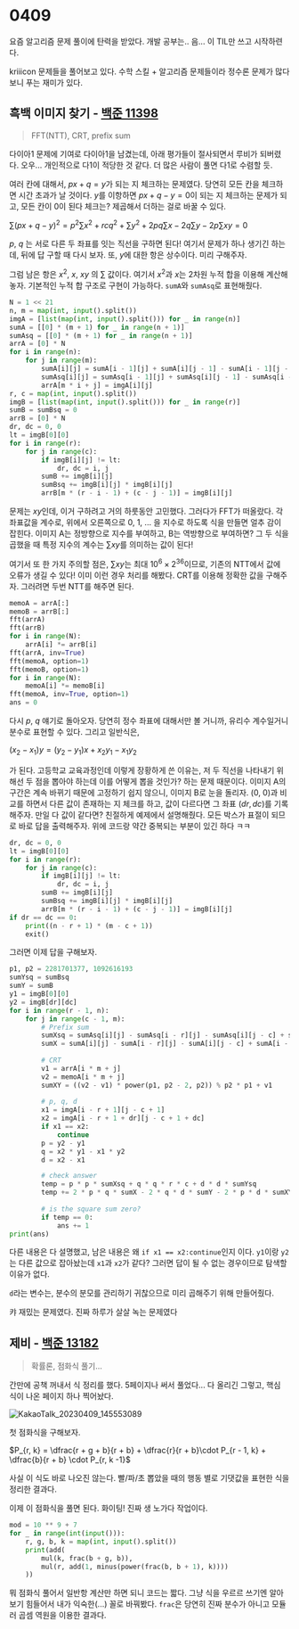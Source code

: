 # 0409

요즘 알고리즘 문제 풀이에 탄력을 받았다. 개발 공부는.. 음... 이 TIL만 쓰고 시작하련다.

kriiicon 문제들을 풀어보고 있다. 수학 스킬 + 알고리즘 문제들이라 정수론 문제가 많다보니 푸는 재미가 있다.



## 흑백 이미지 찾기 - [백준 11398](https://www.acmicpc.net/problem/11398)

> FFT(NTT), CRT, prefix sum

다이아1 문제에 기여로 다이아1을 남겼는데, 아래 평가들이 절사되면서 루비가 되버렸다. 오우... 개인적으로 다1이 적당한 것 같다. 더 많은 사람이 풀면 다1로 수렴할 듯.

여러 칸에 대해서, $px + q = y$가 되는 지 체크하는 문제였다. 당연히 모든 칸을 체크하면 시간 초과가 날 것이다.
$y$를 이항하면 $px + q - y = 0$이 되는 지 체크하는 문제가 되고, 모든 칸이 0이 된다 체크는? 제곱해서 더하는 걸로 바꿀 수 있다.

$\sum(px + q - y)^2 = p^2\sum{x^2} + rcq^2 + \sum{y^2} + 2pq\sum{x} - 2q\sum{y} -2p\sum{xy} = 0$

$p$, $q$ 는 서로 다른 두 좌표를 잇는 직선을 구하면 된다! 여기서 문제가 하나 생기긴 하는데, 뒤에 답 구할 때 다시 보자. 또, $y$에 대한 항은 상수이다. 미리 구해주자.

그럼 남은 항은 $x^2$, $x$, $xy$ 의 $\sum$ 값이다. 여기서 $x^2$과 $x$는 2차원 누적 합을 이용해 계산해놓자. 기본적인 누적 합 구조로 구현이 가능하다. `sumA`와 `sumAsq`로 표현해줬다.

```Python
N = 1 << 21
n, m = map(int, input().split())
imgA = [list(map(int, input().split())) for _ in range(n)]
sumA = [[0] * (m + 1) for _ in range(n + 1)]
sumAsq = [[0] * (m + 1) for _ in range(n + 1)]
arrA = [0] * N
for i in range(n):
    for j in range(m):
        sumA[i][j] = sumA[i - 1][j] + sumA[i][j - 1] - sumA[i - 1][j - 1] + imgA[i][j]
        sumAsq[i][j] = sumAsq[i - 1][j] + sumAsq[i][j - 1] - sumAsq[i - 1][j - 1] + imgA[i][j] * imgA[i][j]
        arrA[m * i + j] = imgA[i][j]
r, c = map(int, input().split())
imgB = [list(map(int, input().split())) for _ in range(r)]
sumB = sumBsq = 0
arrB = [0] * N
dr, dc = 0, 0
lt = imgB[0][0]
for i in range(r):
    for j in range(c):
        if imgB[i][j] != lt:
            dr, dc = i, j
        sumB += imgB[i][j]
        sumBsq += imgB[i][j] * imgB[i][j]
        arrB[m * (r - i - 1) + (c - j - 1)] = imgB[i][j]
```

문제는 $xy$인데, 이거 구하려고 거의 하룻동안 고민했다. 그러다가 FFT가 떠올랐다. 각 좌표값을 계수로, 위에서 오른쪽으로 0, 1, ... 을 지수로 하도록 식을 만들면 얼추 감이 잡힌다. 이미지 A는 정방향으로 지수를 부여하고, B는 역방향으로 부여하면? 그 두 식을 곱했을 때 특정 지수의 계수는 $\sum{xy}$를 의미하는 값이 된다!

여기서 또 한 가지 주의할 점은, $\sum{xy}$는 최대 $10^6 \times 2^{36}$이므로, 기존의 NTT에서 값에 오류가 생길 수 있다! 이미 이런 경우 처리를 해봤다. CRT를 이용해 정확한 값을 구해주자. 그러려면 두번 NTT를 해주면 된다.

```Python
memoA = arrA[:]
memoB = arrB[:]
fft(arrA)
fft(arrB)
for i in range(N):
    arrA[i] *= arrB[i]
fft(arrA, inv=True)
fft(memoA, option=1)
fft(memoB, option=1)
for i in range(N):
    memoA[i] *= memoB[i]
fft(memoA, inv=True, option=1)
ans = 0
```

다시 $p$, $q$ 얘기로 돌아오자. 당연히 정수 좌표에 대해서만 볼 거니까, 유리수 계수일거니 분수로 표현할 수 있다. 그리고 일반식은,

$(x_2 - x_1) y = (y_2 - y_1)x + x_2y_1 - x_1y_2$

가 된다. 고등학교 교육과정인데 이렇게 장황하게 쓴 이유는, 저 두 직선을 나타내기 위해선 두 점을 뽑아야 하는데 이를 어떻게 뽑을 것인가? 하는 문제 때문이다. 이미지 A의 구간은 계속 바뀌기 때문에 고정하기 쉽지 않으니, 이미지 B로 눈을 돌리자. (0, 0)과 비교를 하면서 다른 값이 존재하는 지 체크를 하고, 값이 다르다면 그 좌표 $(dr, dc)$를 기록해주자. 만일 다 값이 같다면? 친절하게 예제에서 설명해줬다. 모든 박스가 표절이 되므로 바로 답을 출력해주자.
위에 코드랑 약간 중복되는 부분이 있긴 하다 ㅋㅋ

```Python
dr, dc = 0, 0
lt = imgB[0][0]
for i in range(r):
    for j in range(c):
        if imgB[i][j] != lt:
            dr, dc = i, j
        sumB += imgB[i][j]
        sumBsq += imgB[i][j] * imgB[i][j]
        arrB[m * (r - i - 1) + (c - j - 1)] = imgB[i][j]
if dr == dc == 0:
    print((n - r + 1) * (m - c + 1))
    exit()
```

그러면 이제 답을 구해보자.

```Python
p1, p2 = 2281701377, 1092616193
sumYsq = sumBsq
sumY = sumB
y1 = imgB[0][0]
y2 = imgB[dr][dc]
for i in range(r - 1, n):
    for j in range(c - 1, m):
        # Prefix sum
        sumXsq = sumAsq[i][j] - sumAsq[i - r][j] - sumAsq[i][j - c] + sumAsq[i - r][j - c]
        sumX = sumA[i][j] - sumA[i - r][j] - sumA[i][j - c] + sumA[i - r][j - c]
        
        # CRT
        v1 = arrA[i * m + j]
        v2 = memoA[i * m + j]
        sumXY = ((v2 - v1) * power(p1, p2 - 2, p2)) % p2 * p1 + v1
        
        # p, q, d
        x1 = imgA[i - r + 1][j - c + 1]
        x2 = imgA[i - r + 1 + dr][j - c + 1 + dc]
        if x1 == x2:
            continue
        p = y2 - y1
        q = x2 * y1 - x1 * y2
        d = x2 - x1

        # check answer
        temp = p * p * sumXsq + q * q * r * c + d * d * sumYsq
        temp += 2 * p * q * sumX - 2 * q * d * sumY - 2 * p * d * sumXY
        
        # is the square sum zero? 
        if temp == 0:
            ans += 1
print(ans)
```

다른 내용은 다 설명했고, 남은 내용은 왜 `if x1 == x2:continue`인지 이다. `y1`이랑 `y2`는 다른 값으로 잡아놨는데 `x1`과 `x2`가 같다? 그러면 답이 될 수 없는 경우이므로 탐색할 이유가 없다. 

`d`라는 변수는, 분수의 분모를 관리하기 귀찮으므로 미리 곱해주기 위해 만들어줬다.

캬 재밌는 문제였다. 진짜 하루가 살살 녹는 문제였다



## 제비 - [백준 13182](https://www.acmicpc.net/problem/13182)

> 확률론, 점화식 풀기...

간만에 공책 꺼내서 식 정리를 했다. 5페이지나 써서 풀었다... 다 올리긴 그렇고, 핵심 식이 나온 페이지 하나 찍어놨다.

![KakaoTalk_20230409_145553089](https://user-images.githubusercontent.com/97663863/230757027-358d0e21-8e42-4add-a030-e8039ff1eb78.jpg)

첫 점화식을 구해보자.

$P_{r, k} = \dfrac{r + g + b}{r + b} + \dfrac{r}{r + b}\cdot P_{r - 1, k} + \dfrac{b}{r + b} \cdot P_{r, k -1}$

사실 이 식도 바로 나오진 않는다. 빨/파/초 뽑았을 때의 행동 별로 기댓값을 표현한 식을 정리한 결과다.

이제 이 점화식을 풀면 된다. 화이팅! 진짜 생 노가다 작업이다.

```Python
mod = 10 ** 9 + 7
for _ in range(int(input())):
    r, g, b, k = map(int, input().split())
    print(add(
        mul(k, frac(b + g, b)),
        mul(r, add(1, minus(power(frac(b, b + 1), k))))
    ))
```

뭐 점화식 풀어서 일반항 계산만 하면 되니 코드는 짧다. 그냥 식을 우르르 쓰기엔 알아보기 힘들어서 내가 익숙한(...) 꼴로 바꿔봤다. `frac`은 당연히 진짜 분수가 아니고 모듈러 곱셈 역원을 이용한 결과다.
